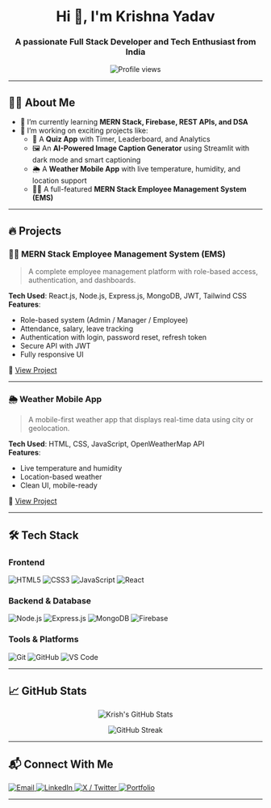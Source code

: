 <h1 align="center">Hi 👋, I'm Krishna Yadav</h1>
<h3 align="center">A passionate Full Stack Developer and Tech Enthusiast from India</h3>

<p align="center">
  <img src="https://komarev.com/ghpvc/?username=krishh21&label=Profile%20views&color=0e75b6&style=flat" alt="Profile views" />
</p>

---

## 🧑‍💻 About Me

- 🌱 I’m currently learning **MERN Stack, Firebase, REST APIs, and DSA**
- 🔭 I’m working on exciting projects like:
  - 🧠 A **Quiz App** with Timer, Leaderboard, and Analytics  
  - 🖼️ An **AI-Powered Image Caption Generator** using Streamlit with dark mode and smart captioning  
  - 🌦️ A **Weather Mobile App** with live temperature, humidity, and location support  
  - 🧑‍💼 A full-featured **MERN Stack Employee Management System (EMS)**

---

## 🔥 Projects

### 🧑‍💼 MERN Stack Employee Management System (EMS)
> A complete employee management platform with role-based access, authentication, and dashboards.

**Tech Used**: React.js, Node.js, Express.js, MongoDB, JWT, Tailwind CSS  
**Features**:
- Role-based system (Admin / Manager / Employee)
- Attendance, salary, leave tracking
- Authentication with login, password reset, refresh token
- Secure API with JWT
- Fully responsive UI

🔗 [View Project](https://github.com/krishh21/Mern-stack-EMS-client)

---

### 🌦️ Weather Mobile App
> A mobile-first weather app that displays real-time data using city or geolocation.

**Tech Used**: HTML, CSS, JavaScript, OpenWeatherMap API  
**Features**:
- Live temperature and humidity
- Location-based weather
- Clean UI, mobile-ready

🔗 [View Project](https://github.com/krishh21/weather-app)

---

## 🛠️ Tech Stack

### Frontend
![HTML5](https://img.shields.io/badge/HTML5-E34F26?style=for-the-badge&logo=html5&logoColor=white)
![CSS3](https://img.shields.io/badge/CSS3-1572B6?style=for-the-badge&logo=css3&logoColor=white)
![JavaScript](https://img.shields.io/badge/JavaScript-F7DF1E?style=for-the-badge&logo=javascript&logoColor=black)
![React](https://img.shields.io/badge/React-20232A?style=for-the-badge&logo=react&logoColor=61DAFB)

### Backend & Database
![Node.js](https://img.shields.io/badge/Node.js-339933?style=for-the-badge&logo=node.js&logoColor=white)
![Express.js](https://img.shields.io/badge/Express.js-000000?style=for-the-badge&logo=express&logoColor=white)
![MongoDB](https://img.shields.io/badge/MongoDB-47A248?style=for-the-badge&logo=mongodb&logoColor=white)
![Firebase](https://img.shields.io/badge/Firebase-FFCA28?style=for-the-badge&logo=firebase&logoColor=black)

### Tools & Platforms
![Git](https://img.shields.io/badge/Git-F05032?style=for-the-badge&logo=git&logoColor=white)
![GitHub](https://img.shields.io/badge/GitHub-181717?style=for-the-badge&logo=github&logoColor=white)
![VS Code](https://img.shields.io/badge/VS%20Code-007ACC?style=for-the-badge&logo=visual-studio-code&logoColor=white)

---

## 📈 GitHub Stats

<p align="center">
  <img src="https://github-readme-stats.vercel.app/api?username=krishh21&show_icons=true&theme=tokyonight" alt="Krish's GitHub Stats" />
</p>

<p align="center">
  <img src="https://github-readme-streak-stats.herokuapp.com/?user=krishh21&theme=tokyonight" alt="GitHub Streak" />
</p>


---

## 📬 Connect With Me

<p align="left">
  <a href="mailto:krishna1052004@gmail.com" target="_blank">
    <img src="https://img.shields.io/badge/Gmail-D14836?style=for-the-badge&logo=gmail&logoColor=white" alt="Email" />
  </a>
  <a href="https://www.linkedin.com/in/krishna-yadav-27aa8026a/" target="_blank">
    <img src="https://img.shields.io/badge/LinkedIn-0077B5?style=for-the-badge&logo=linkedin&logoColor=white" alt="LinkedIn" />
  </a>
  <a href="https://x.com/itskrish24" target="_blank">
    <img src="https://img.shields.io/badge/X-000000?style=for-the-badge&logo=x&logoColor=white" alt="X / Twitter" />
  </a>
  <a href="https://my-portfolio-krishh21s-projects.vercel.app/" target="_blank">
    <img src="https://img.shields.io/badge/Portfolio-121212?style=for-the-badge&logo=vercel&logoColor=white" alt="Portfolio" />
  </a>
</p>

---


